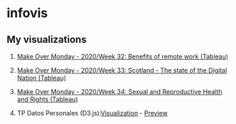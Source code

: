 # infovis

## My visualizations

1. [Make Over Monday - 2020/Week 32: Benefits of remote work (Tableau)](https://JuanPabloLoCoco.github.io/infovis/momw32.html)

2. [Make Over Monday - 2020/Week 33: Scotland - The state of the Digital Nation (Tableau)](https://JuanPabloLoCoco.github.io/infovis/momw33.html)

3. [Make Over Monday - 2020/Week 34: Sexual and Reproductive Health and Rights (Tableau)](https://JuanPabloLoCoco.github.io/infovis/momw34.html)

4. TP Datos Personales (D3.js):[Visualization](https://observablehq.com/@juanpablolococo/datos-personales) - [Preview](https://JuanPabloLoCoco.github.io/infovis/TP%20Datos%20Personales/preview.png)
